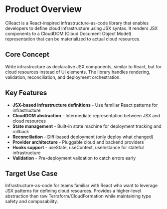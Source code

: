 # Product Overview

CReact is a React-inspired infrastructure-as-code library that enables developers to define cloud infrastructure using JSX syntax. It renders JSX components to a CloudDOM (Cloud Document Object Model) representation that can be materialized to actual cloud resources.

## Core Concept

Write infrastructure as declarative JSX components, similar to React, but for cloud resources instead of UI elements. The library handles rendering, validation, reconciliation, and deployment orchestration.

## Key Features

- **JSX-based infrastructure definitions** - Use familiar React patterns for infrastructure
- **CloudDOM abstraction** - Intermediate representation between JSX and cloud resources
- **State management** - Built-in state machine for deployment tracking and rollback
- **Reconciliation** - Diff-based deployment (only deploy what changed)
- **Provider architecture** - Pluggable cloud and backend providers
- **Hooks support** - useState, useContext, useInstance for stateful infrastructure
- **Validation** - Pre-deployment validation to catch errors early

## Target Use Case

Infrastructure-as-code for teams familiar with React who want to leverage JSX patterns for defining cloud resources. Provides a higher-level abstraction than raw Terraform/CloudFormation while maintaining type safety and composability.
